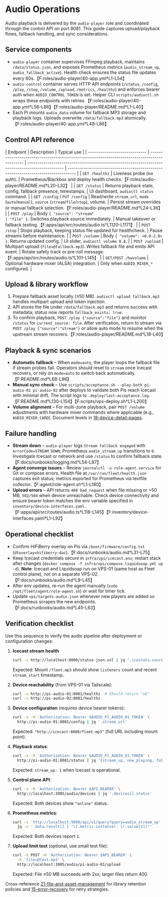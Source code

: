 # Audio Operations

Audio playback is delivered by the `audio-player` role and coordinated through the control API on port 8081. This guide captures upload/playback flows, fallback handling, and sync considerations.

## Service components

- `audio-player` container supervises FFmpeg playback, maintains `/data/status.json`, and exposes Prometheus metrics (`audio_stream_up`, `audio_fallback_active`). Health check ensures the status file updates every 60s.【F:roles/audio-player/40-app.yml†L1-L54】
- `audio-control` container serves HTTP API endpoints (`/status`, `/config`, `/play`, `/stop`, `/volume`, `/upload`, `/metrics`, `/healthz`) and enforces bearer auth when `AUDIO_CONTROL_TOKEN` is set. Helper CLI `scripts/audioctl.sh` wraps these endpoints with retries.【F:roles/audio-player/40-app.yml†L56-L86】【F:roles/audio-player/README.md†L1-L40】
- Each Pi mounts `audio_data` volume for fallback MP3 storage and playback logs. Uploads overwrite `/data/fallback.mp3` atomically.【F:roles/audio-player/40-app.yml†L48-L86】

## Control API reference

| Endpoint                      | Description                                                                                   | Typical use                                                                                      |
| ----------------------------- | --------------------------------------------------------------------------------------------- | ------------------------------------------------------------------------------------------------ | ---------------------------------------------------------------------------------- |
| `GET /healthz`                | Liveness probe (no auth).                                                                     | Prometheus/Blackbox and deploy health checks.【F:roles/audio-player/README.md†L20-L32】          |
| `GET /status`                 | Returns playback state, config, fallback presence, timestamps.                                | UI dashboard, `audioctl status` command.                                                         |
| `GET /config` / `PUT /config` | Read/write `stream_url`, `mode` (`auto`/`manual`), `source` (`stream`/`file`/`stop`), volume. | Persist stream overrides or manual fallback selection.【F:roles/audio-player/README.md†L24-L36】 |
| `POST /play`                  | Body `{ "source": "stream"                                                                    | "file" }`. Switches playback source immediately.                                                 | Manual takeover or fallback testing.【F:apps/api/src/routes/audio.ts†L1120-L1171】 |
| `POST /stop`                  | Stops playback, keeping status file updated for healthcheck.                                  | Pause streams before maintenance.                                                                |
| `POST /volume`                | Body `{ "volume": <0.0-2.0> }`. Returns updated config.                                       | UI slider, `audioctl volume 0.8`.                                                                |
| `POST /upload`                | Multipart upload (`file=@fallback.mp3`). Writes fallback file and emits API event.            | Rotate safety track or pre-roll message.【F:apps/api/src/routes/audio.ts†L101-L145】             |
| `GET/POST /hwvolume`          | Optional hardware mixer (ALSA) integration.                                                   | Only when `AUDIO_MIXER_*` configured.                                                            |

## Upload & library workflow

1. Prepare fallback asset locally (≤50 MB). `audioctl upload fallback.mp3` handles multipart upload and token injection.
2. API stores the file under `/data/fallback.mp3` and returns success with metadata; status now reports `fallback_exists: true`.
3. To confirm playback, `POST /play {"source":"file"}` and monitor `/status` for `current_source: file`. After verification, return to stream via `POST /play {"source":"stream"}` or allow auto mode to resume when the upstream stream recovers.【F:roles/audio-player/README.md†L18-L40】

## Playback & sync scenarios

- **Automatic fallback** – When `mode=auto`, the player loops the fallback file if stream probes fail. Operators should reset to `stream` once Icecast recovers, or rely on `mode=auto` to switch back automatically.【F:README.md†L68-L96】
- **Manual sync check** – Use `scripts/acceptance.sh --play-both pi-audio-01 pi-audio-02` after deploys to validate both Pis reach Icecast with minimal drift. The script logs to `.deploy/last-acceptance.log`.【F:README.md†L130-L154】【F:scripts/vps-deploy.sh†L1-L200】
- **Volume alignment** – For multi-zone playback, pair `POST /volume` adjustments with hardware mixer commands where applicable (e.g., `AUDIO_MIXER_CARD`). Document levels in [18-device-detail-pages](./18-device-detail-pages.md).

## Failure handling

- **Stream down** – `audio-player` logs `Stream fallback engaged` with `errorCode=STREAM_DOWN`; Prometheus `audio_stream_up` transitions to `0`. Investigate Icecast or network and use `/status` to confirm fallback state.【F:docs/runbooks/logging.md†L54-L87】
- **Agent converge issues** – Review `journalctl -u role-agent.service` for Git or compose errors. Health file at `/var/run/fleet/health.json` captures exit status; metrics exported for Prometheus via textfile collector.【F:agent/role-agent.sh†L1-L180】
- **Upload errors** – API returns `400 bad_request` when file missing or >50 MB, `502/504` when device unreachable. Check device connectivity and ensure bearer token matches the env variable specified in `inventory/device-interfaces.yaml`.【F:apps/api/src/routes/audio.ts†L118-L145】【F:inventory/device-interfaces.yaml†L1-L92】

## Operational checklist

- Confirm HiFiBerry overlay on Pis via `/boot/firmware/config.txt` (`dtoverlay=hifiberry-dac`).【F:docs/runbooks/audio.md†L31-L75】
- Keep Icecast credentials secure in `infra/vps/icecast.env`; restart stack after changes (`docker compose -f infra/vps/compose.liquidsoap.yml up -d`). **Note**: Icecast and Liquidsoap run on VPS-01 (same host as Fleet control plane), not on a separate VPS-02.【F:docs/runbooks/audio.md†L9-L45】
- After env updates, re-run the agent manually (`sudo /opt/fleet/agent/role-agent.sh`) or wait for timer tick.
- Update `vps/targets-audio.json` whenever new players are added so Prometheus scrapes the new endpoints.【F:docs/runbooks/audio.md†L45-L63】

## Verification checklist

Use this sequence to verify the audio pipeline after deployment or configuration changes:

1. **Icecast stream health**
   ```bash
   curl -s http://localhost:8000/status-json.xsl | jq '.icestats.source'
   ```
   Expected: Mount `/fleet.mp3` should show `listeners` count and recent `stream_start` timestamp.

2. **Device reachability** (from VPS-01 via Tailscale):
   ```bash
   curl -s http://pi-audio-01:8081/healthz  # Should return "ok"
   curl -s http://pi-audio-02:8081/healthz
   ```

3. **Device configuration** (requires device bearer tokens):
   ```bash
   curl -s -H 'Authorization: Bearer $AUDIO_PI_AUDIO_01_TOKEN' \
     http://pi-audio-01:8081/config | jq '.stream_url'
   ```
   Expected: `"http://icecast:8000/fleet.mp3"` (full URL including mount point).

4. **Playback status**:
   ```bash
   curl -s -H 'Authorization: Bearer $AUDIO_PI_AUDIO_01_TOKEN' \
     http://pi-audio-01:8081/status | jq '{stream_up, now_playing, fallback_exists}'
   ```
   Expected: `stream_up: 1` when Icecast is operational.

5. **Control plane API**:
   ```bash
   curl -s -H 'Authorization: Bearer $API_BEARER' \
     http://localhost:3005/audio/devices | jq '.devices[].status'
   ```
   Expected: Both devices show `"online"` status.

6. **Prometheus metrics**:
   ```bash
   curl -s 'http://localhost:9090/api/v1/query?query=audio_stream_up' | \
     jq -r '.data.result[] | "\(.metric.instance): \(.value[1])"'
   ```
   Expected: Both devices report `1`.

7. **Upload limit test** (optional, use small test file):
   ```bash
   curl -X POST -H 'Authorization: Bearer $API_BEARER' \
     -F 'file=@test.mp3' \
     http://localhost:3005/audio/pi-audio-01/upload
   ```
   Expected: File ≤50 MB succeeds with 2xx; larger files return 400.

Cross-reference [21-file-and-asset-management](./21-file-and-asset-management.md) for library retention policies and [15-error-recovery](./15-error-recovery.md) for retry strategies.
